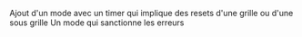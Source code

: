 Ajout d'un mode avec un timer qui implique des resets d'une grille ou d'une sous grille 
Un mode qui sanctionne les erreurs 
